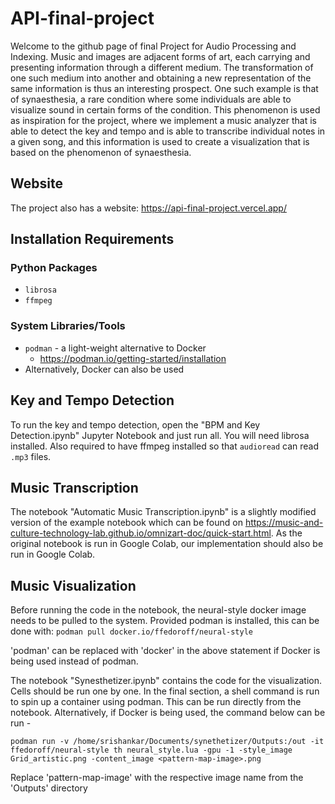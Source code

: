 # API-final-project
Welcome to the github page of final Project for Audio Processing and Indexing. Music and images are adjacent forms of art, each carrying and presenting information through a different medium. The transformation of one such medium into another and obtaining a new representation of the same information is thus an interesting prospect. One such example is that of synaesthesia, a rare condition where some individuals are able to visualize sound in certain forms of the condition. This phenomenon is used as inspiration for the project, where we implement a music analyzer that is able to detect the key and tempo and is able to transcribe individual notes in a given song, and this information is used to create a visualization that is based on the phenomenon of synaesthesia.

## Website
The project also has a website: https://api-final-project.vercel.app/

## Installation Requirements
### Python Packages
- `librosa`
- `ffmpeg`
### System Libraries/Tools
- `podman` - a light-weight alternative to Docker
    - https://podman.io/getting-started/installation
- Alternatively, Docker can also be used

## Key and Tempo Detection
To run the key and tempo detection, open the "BPM and Key Detection.ipynb" Jupyter Notebook and just run all. You will need librosa installed. Also required to have ffmpeg installed so that `audioread` can read `.mp3` files.

## Music Transcription
The notebook "Automatic Music Transcription.ipynb" is a slightly modified version of the example notebook which can be found on https://music-and-culture-technology-lab.github.io/omnizart-doc/quick-start.html. As the original notebook is run in Google Colab, our implementation should also be run in Google Colab.

## Music Visualization
Before running the code in the notebook, the neural-style docker image needs to be pulled to the system. Provided podman is installed, this can be done with: 
`podman pull docker.io/ffedoroff/neural-style`

'podman' can be replaced with 'docker' in the above statement if Docker is being used instead of podman.

The notebook "Synesthetizer.ipynb" contains the code for the visualization. Cells should be run one by one. In the final section, a shell command is run to spin up a container using podman. This can be run directly from the notebook. Alternatively, if Docker is being used, the command below can be run - 

`podman run -v /home/srishankar/Documents/synethetizer/Outputs:/out -it ffedoroff/neural-style th neural_style.lua -gpu -1 -style_image Grid_artistic.png -content_image <pattern-map-image>.png`

Replace 'pattern-map-image' with the respective image name from the 'Outputs' directory


